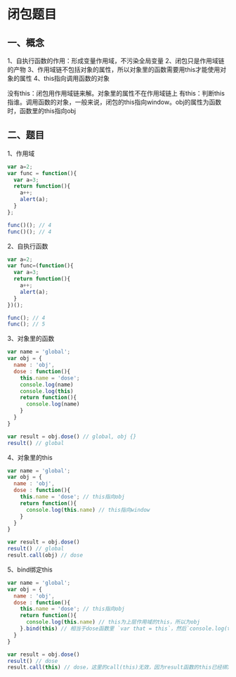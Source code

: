 <!-- 2018/3/2 -->

# 闭包题目

## 一、概念

1、自执行函数的作用：形成变量作用域，不污染全局变量
2、闭包只是作用域链的产物
3、作用域链不包括对象的属性，所以对象里的函数需要用this才能使用对象的属性
4、this指向调用函数的对象

没有this：闭包用作用域链来解。对象里的属性不在作用域链上
有this：判断this指谁。调用函数的对象，一般来说，闭包的this指向window。obj的属性为函数时，函数里的this指向obj

## 二、题目

1、作用域

```javascript
var a=2;
var func = function(){
  var a=3;
  return function(){
    a++;
    alert(a);
  }
};

func()(); // 4
func()(); // 4
```

2、自执行函数

```javascript
var a=2;
var func=(function(){
  var a=3;
  return function(){
    a++;
    alert(a);
  }
})();

func(); // 4
func(); // 5
```

3、对象里的函数

```javascript
var name = 'global';
var obj = {
  name : 'obj',
  dose : function(){
    this.name = 'dose';
    console.log(name)
    console.log(this)
    return function(){
      console.log(name)
    }
  }
}

var result = obj.dose() // global, obj {}
result() // global
```

4、对象里的this

```javascript
var name = 'global';
var obj = {
  name : 'obj',
  dose : function(){
    this.name = 'dose'; // this指向obj
    return function(){
      console.log(this.name) // this指向window
    }
  }
}

var result = obj.dose()
result() // global
result.call(obj) // dose
```

5、bind绑定this

```javascript
var name = 'global';
var obj = {
  name : 'obj',
  dose : function(){
    this.name = 'dose'; // this指向obj
    return function(){
      console.log(this.name) // this为上层作用域的this，所以为obj
    }.bind(this) // 相当于dose函数里 `var that = this`，然后`console.log(that.name)`
  }
}

var result = obj.dose()
result() // dose
result.call(this) // dose，这里的call(this)无效，因为result函数的this已经绑定好了
```
